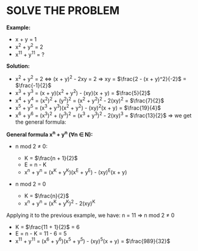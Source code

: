 # SOLVE THE PROBLEM

**Example:**
- x + y = 1
- x<sup>2</sup> + y<sup>2</sup> = 2
- x<sup>11</sup> + y<sup>11</sup> = ?

**Solution:**
- x<sup>2</sup> + y<sup>2</sup> = 2 ⇔ (x + y)<sup>2</sup> - 2xy = 2
                                    ⇒ xy = $\frac{2 - (x + y)^2}{-2}$	= $\frac{-1}{2}$
- x<sup>3</sup> + y<sup>3</sup> = (x + y)(x<sup>2</sup> + y<sup>2</sup>) - (xy)(x + y) = $\frac{5}{2}$
- x<sup>4</sup> + y<sup>4</sup> = (x<sup>2</sup>)<sup>2</sup> + (y<sup>2</sup>)<sup>2</sup> = (x<sup>2</sup> + y<sup>2</sup>)<sup>2</sup> - 2(xy)<sup>2</sup> = $\frac{7}{2}$
- x<sup>5</sup> + y<sup>5</sup> = (x<sup>3</sup> + y<sup>3</sup>)(x<sup>2</sup> + y<sup>2</sup>) - (xy)<sup>2</sup>(x + y) = $\frac{19}{4}$
- x<sup>6</sup> + y<sup>6</sup> = (x<sup>3</sup>)<sup>2</sup> + (y<sup>3</sup>)<sup>2</sup> = (x<sup>3</sup> + y<sup>3</sup>)<sup>2</sup> - 2(xy)<sup>3</sup> = $\frac{13}{2}$
⇒ we get the general formula:

**General formula x<sup>n</sup> + y<sup>n</sup> (∀n ∈ N):**
+ n mod 2 ≠ 0:
  + K = $\frac{n + 1}{2}$
  + E = n - K
  + x<sup>n</sup> + y<sup>n</sup> = (x<sup>K</sup> + y<sup>K</sup>)(x<sup>E</sup> + y<sup>E</sup>) - (xy)<sup>E</sup>(x + y)

+ n mod 2 = 0
  + K = $\frac{n}{2}$
  + x<sup>n</sup> + y<sup>n</sup> = (x<sup>K</sup> + y<sup>K</sup>)<sup>2</sup> - 2(xy)<sup>K</sup>

Applying it to the previous example, we have: n = 11 ⇒ n mod 2 ≠ 0
  + K = $\frac{11 + 1}{2}$ = 6
  + E = n - K = 11 - 6 = 5
  + x<sup>11</sup> + y<sup>11</sup> = (x<sup>6</sup> + y<sup>6</sup>)(x<sup>5</sup> + y<sup>5</sup>) - (xy)<sup>5</sup>(x + y) = $\frac{989}{32}$
